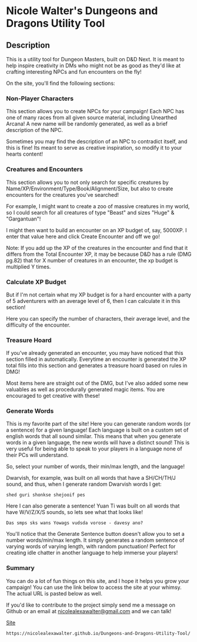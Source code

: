 # Nicole Walter's Dungeons and Dragons Utility Tool

## Description
This is a utility tool for Dungeon Masters, built on D&D Next. It is meant to help inspire creativity in DMs who might not be as good as they'd like at crafting interesting NPCs and fun encounters on the fly!

On the site, you'll find the following sections:

### Non-Player Characters
This section allows you to create NPCs for your campaign! Each NPC has one of many races from all given source material, including Unearthed Arcana! A new name will be randomly generated, as well as a brief description of the NPC.

Sometimes you may find the description of an NPC to contradict itself, and this is fine! Its meant to serve as creative inspiration, so modify it to your hearts content!

### Creatures and Encounters
This section allows you to not only search for specific creatures by Name/XP/Environment/Type/Book/Alignment/Size, but also to create encounters for the creatures you've searched!

For example, I might want to create a zoo of massive creatures in my world, so I could search for all creatures of type "Beast" and sizes "Huge" & "Gargantuan"!

I might then want to build an encounter on an XP budget of, say, 5000XP. I enter that value here and click Create Encounter and off we go!

Note: If you add up the XP of the creatures in the encounter and find that it differs from the Total Encounter XP, it may be because D&D has a rule (DMG pg.82) that for X number of creatures in an encounter, the xp budget is multiplied Y times.

### Calculate XP Budget

But if I'm not certain what my XP budget is for a hard encounter with a party of 5 adventurers with an average level of 6, then I can calculate it in this section!

Here you can specify the number of characters, their average level, and the difficulty of the encounter.

### Treasure Hoard

If you've already generated an encounter, you may have noticed that this section filled in automatically. Everytime an encounter is generated the XP total fills into this section and generates a treasure hoard based on rules in DMG!

Most items here are straight out of the DMG, but I've also added some new valuables as well as procedurally generated magic items. You are encouraged to get creative with these!

### Generate Words

This is my favorite part of the site! Here you can generate random words (or a sentence) for a given language! Each language is built on a custom set of english words that all sound similar. This means that when you generate words in a given language, the new words will have a distinct sound! This is very useful for being able to speak to your players in a language none of their PCs will understand.

So, select your number of words, their min/max length, and the language!

Dwarvish, for example, was built on all words that have a SH/CH/TH/J sound, and thus, when I generate random Dwarvish words I get:

`shed guri shonkse shejooif pes`

Here I can also generate a sentence! Yuan Ti was built on all words that have W/V/Z/X/S sounds, so lets see what that looks like!

`Das smps sks wans Yowags vudsda vorose - davesy ano?`

You'll notice that the Generate Sentence button doesn't allow you to set a number words/min/max length. It simply generates a random sentence of varying words of varying length, with random punctuation! Perfect for creating idle chatter in another language to help immerse your players!

### Summary

You can do a lot of fun things on this site, and I hope it helps you grow your campaign! You can use the link below to access the site at your whimsy. The actual URL is pasted below as well.

If you'd like to contribute to the project simply send me a message on Github or an email at nicolealexawalter@gmail.com and we can talk!

[Site](https://nicolealexawalter.github.io/Dungeons-and-Dragons-Utility-Tool/)

`https://nicolealexawalter.github.io/Dungeons-and-Dragons-Utility-Tool/`

